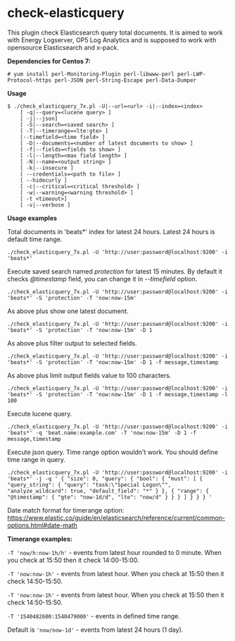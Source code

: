 # check-elasticquery
This plugin check Elasticsearch query total documents. It is aimed to work with Energy Logserver, OP5 Log Analytics and is supposed to work with opensource Elasticsearch and x-pack.

**Dependencies for Centos 7:**

`# yum install perl-Monitoring-Plugin perl-libwww-perl perl-LWP-Protocol-https perl-JSON perl-String-Escape perl-Data-Dumper`

**Usage**
```
$ ./check_elasticquery_7x.pl -U|--url=<url> -i|--index=<index>
    [ -q|--query=<lucene query> ]
    [ -j|--json]
    [ -S|--search=<saved search> ]
    [ -T|--timerange=<lte:gte> ]
    [--timefield=<time field> ]
    [ -D|--documents=<number of latest documents to show> ]
    [ -f|--fields=<fields to show> ]
    [ -l|--length=<max field length> ]
    [ -N|--name=<output string> ]
    [ -k|--insecure ]
    [ --credentials=<path to file> ]
    [ --hidecurly ]
    [ -c|--critical=<critical threshold> ]
    [ -w|--warning=<warning threshold> ]
    [ -t <timeout>]
    [ -v|--verbose ]

```

**Usage examples**

Total documents in  'beats*' index for latest 24 hours. Latest 24 hours is default time range.

`./check_elasticquery_7x.pl -U 'http://user:password@localhost:9200' -i 'beats*'`

Execute saved search named *protection* for latest 15 minutes. By default it checks *@timestamp* field, you can change it in *--timefield* option.

`./check_elasticquery_7x.pl -U 'http://user:password@localhost:9200' -i 'beats*' -S 'protection' -T 'now:now-15m'`

As above plus show one latest document.

`./check_elasticquery_7x.pl -U 'http://user:password@localhost:9200' -i 'beats*' -S 'protection' -T 'now:now-15m' -D 1`

As above plus filter output to selected fields.

`./check_elasticquery_7x.pl -U 'http://user:password@localhost:9200' -i 'beats*' -S 'protection' -T 'now:now-15m' -D 1 -f message,timestamp`

As above plus limit output fields value to 100 characters.

`./check_elasticquery_7x.pl -U 'http://user:password@localhost:9200' -i 'beats*' -S 'protection' -T 'now:now-15m' -D 1 -f message,timestamp -l 100`

Execute lucene query.

`./check_elasticquery_7x.pl -U 'http://user:password@localhost:9200' -i 'beats*' -q 'beat.name:example.com' -T 'now:now-15m' -D 1 -f message,timestamp`

Execute json query. Time range option wouldn't work. You should define time range in query.

`./check_elasticquery_7x.pl -U 'http://user:password@localhost:9200' -i 'beats*' -j -q '
{
 "size": 0,
 "query": {
    "bool": {
      "must": [
        {
          "query_string": {
            "query": "task:\"Special Logon\"",
            "analyze_wildcard": true,
            "default_field": "*"
          }
        },
        {
          "range": {
            "@timestamp": {
              "gte": "now-1d/d",
              "lte": "now/d"
            }
          }
        }
      ]
    }
  }
}
'`

Date match format for timerange option:
https://www.elastic.co/guide/en/elasticsearch/reference/current/common-options.html#date-math

**Timerange examples:**

`-T 'now/h:now-1h/h'` - events from latest hour rounded to 0 minute. When you check at 15:50 then it check 14:00-15:00.

`-T 'now:now-1h'` - events from latest hour.  When you check at 15:50 then it check 14:50-15:50.

`-T 'now:now-1h'` - events from latest hour.  When you check at 15:50 then it check 14:50-15:50.

`-T '1540482600:1540479000'` - events in defined time range.

Default is `'now/now-1d'` - events from latest 24 hours (1 day).
